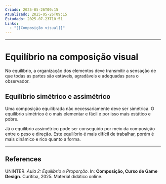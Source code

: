 ```yaml
---
Criado: 2025-05-26T09:15
Atualizado: 2025-05-26T09:15
Estudado: 2025-07-23T10:51
Links:
  - "[[Composição visual]]"
---
```

---
# Equilíbrio na composição visual

No equilíbrio, a organização dos elementos deve transmitir a sensação de que todas as partes são estáveis, agradáveis e adequadas para o observador.

## Equilíbrio simétrico e assimétrico

Uma composição equilibrada não necessariamente deve ser simétrica. O equilíbrio simétrico é o mais elementar e fácil e por isso mais estático e pobre.

Já o equilíbrio assimétrico pode ser conseguido por meio da composição entre o peso e direção. Este equilíbrio é mais difícil de trabalhar, porém é mais dinâmico e rico quanto a forma.

---
## References

UNINTER.  _Aula 2: Equilíbrio e Proporção_. In: **Composição, Curso de Game Design**. Curitiba, 2025. Material didático online.